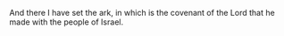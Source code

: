 And there I have set the ark, in which is the covenant of the Lord that he made with the people of Israel.
